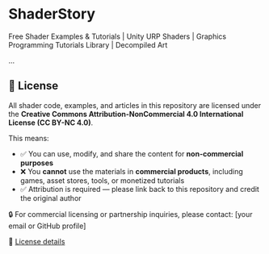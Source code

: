 # ShaderStory
Free Shader Examples &amp; Tutorials | Unity URP Shaders | Graphics Programming Tutorials Library | Decompiled Art

...
















## 📄 License

All shader code, examples, and articles in this repository are licensed under the **Creative Commons Attribution-NonCommercial 4.0 International License (CC BY-NC 4.0)**.

This means:
- ✅ You can use, modify, and share the content for **non-commercial purposes**
- ❌ You **cannot** use the materials in **commercial products**, including games, asset stores, tools, or monetized tutorials
- ✅ Attribution is required — please link back to this repository and credit the original author

🔒 For commercial licensing or partnership inquiries, please contact: [your email or GitHub profile]

🔗 [License details](https://creativecommons.org/licenses/by-nc/4.0/)
